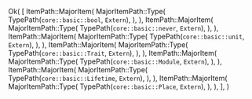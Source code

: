 Ok(
    [
        ItemPath::MajorItem(
            MajorItemPath::Type(
                TypePath(`core::basic::bool`, `Extern`),
            ),
        ),
        ItemPath::MajorItem(
            MajorItemPath::Type(
                TypePath(`core::basic::never`, `Extern`),
            ),
        ),
        ItemPath::MajorItem(
            MajorItemPath::Type(
                TypePath(`core::basic::unit`, `Extern`),
            ),
        ),
        ItemPath::MajorItem(
            MajorItemPath::Type(
                TypePath(`core::basic::Trait`, `Extern`),
            ),
        ),
        ItemPath::MajorItem(
            MajorItemPath::Type(
                TypePath(`core::basic::Module`, `Extern`),
            ),
        ),
        ItemPath::MajorItem(
            MajorItemPath::Type(
                TypePath(`core::basic::Lifetime`, `Extern`),
            ),
        ),
        ItemPath::MajorItem(
            MajorItemPath::Type(
                TypePath(`core::basic::Place`, `Extern`),
            ),
        ),
    ],
)